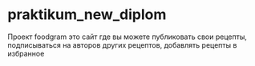 # praktikum_new_diplom
Проект foodgram это сайт где вы можете публиковать свои рецепты, подписываться на авторов других рецептов, добавлять рецепты в избранное
